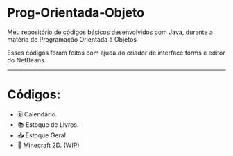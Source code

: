 # Prog-Orientada-Objeto
Meu repositório de códigos básicos desenvolvidos com Java, durante a matéria de Programação Orientada à Objetos

Esses códigos foram feitos com ajuda do criador de interface forms e editor do NetBeans.

---

# Códigos:

- 🗓️ Calendário.
- 📚 Estoque de Livros.
- 📥 Estoque Geral.
- 🧊 Minecraft 2D. (WIP)
